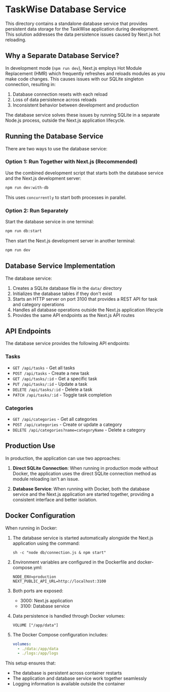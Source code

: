 # TaskWise Database Service

This directory contains a standalone database service that provides persistent data storage for the TaskWise application during development. This solution addresses the data persistence issues caused by Next.js hot reloading.

## Why a Separate Database Service?

In development mode (`npm run dev`), Next.js employs Hot Module Replacement (HMR) which frequently refreshes and reloads modules as you make code changes. This causes issues with our SQLite singleton connection, resulting in:

1. Database connection resets with each reload
2. Loss of data persistence across reloads
3. Inconsistent behavior between development and production

The database service solves these issues by running SQLite in a separate Node.js process, outside the Next.js application lifecycle.

## Running the Database Service

There are two ways to use the database service:

### Option 1: Run Together with Next.js (Recommended)

Use the combined development script that starts both the database service and the Next.js development server:

```bash
npm run dev:with-db
```

This uses `concurrently` to start both processes in parallel.

### Option 2: Run Separately

Start the database service in one terminal:

```bash
npm run db:start
```

Then start the Next.js development server in another terminal:

```bash
npm run dev
```

## Database Service Implementation

The database service:

1. Creates a SQLite database file in the `data/` directory
2. Initializes the database tables if they don't exist
3. Starts an HTTP server on port 3100 that provides a REST API for task and category operations
4. Handles all database operations outside the Next.js application lifecycle
5. Provides the same API endpoints as the Next.js API routes

## API Endpoints

The database service provides the following API endpoints:

### Tasks

- `GET /api/tasks` - Get all tasks
- `POST /api/tasks` - Create a new task
- `GET /api/tasks/:id` - Get a specific task
- `PUT /api/tasks/:id` - Update a task
- `DELETE /api/tasks/:id` - Delete a task
- `PATCH /api/tasks/:id` - Toggle task completion

### Categories

- `GET /api/categories` - Get all categories
- `POST /api/categories` - Create or update a category
- `DELETE /api/categories?name=categoryName` - Delete a category

## Production Use

In production, the application can use two approaches:

1. **Direct SQLite Connection**: When running in production mode without Docker, the application uses the direct SQLite connection method as module reloading isn't an issue.

2. **Database Service**: When running with Docker, both the database service and the Next.js application are started together, providing a consistent interface and better isolation.

## Docker Configuration

When running in Docker:

1. The database service is started automatically alongside the Next.js application using the command:
   ```
   sh -c "node db/connection.js & npm start"
   ```

2. Environment variables are configured in the Dockerfile and docker-compose.yml:
   ```
   NODE_ENV=production
   NEXT_PUBLIC_API_URL=http://localhost:3100
   ```

3. Both ports are exposed:
   - 3000: Next.js application
   - 3100: Database service

4. Data persistence is handled through Docker volumes:
   ```
   VOLUME ["/app/data"]
   ```

5. The Docker Compose configuration includes:
   ```yaml
   volumes:
     - ./data:/app/data
     - ./logs:/app/logs
   ```

This setup ensures that:
- The database is persistent across container restarts
- The application and database service work together seamlessly
- Logging information is available outside the container 